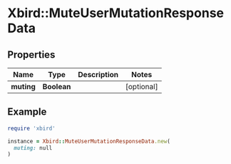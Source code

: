 # Xbird::MuteUserMutationResponseData

## Properties

| Name | Type | Description | Notes |
| ---- | ---- | ----------- | ----- |
| **muting** | **Boolean** |  | [optional] |

## Example

```ruby
require 'xbird'

instance = Xbird::MuteUserMutationResponseData.new(
  muting: null
)
```

